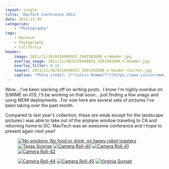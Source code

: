 ```yaml
---
layout: single
title: 'MacTech Conference 2011'
date: 2011-11-30
categories:
    - "Photography"
tags:
    - Mactech
    - Photography
    - California
header:
    image: 2011/11/30/6316948932_1b91502b98_o-Header.jpg
    overlay_image: 2011/11/30/6316948932_1b91502b98_o-Header.jpg
    overlay_filter: 0.15
    teaser: 2011/11/30/6316948932_1b91502b98_o-Header-Twitter.jpg         # Shrink image to 575 width
    caption: "Photo credit: [**Justin Rummel**](https://www.justinrummel.com)"
---
```

Wow... I've been slacking off on writing posts.  I know I'm highly overdue on S/MIME on iOS, I'll be working on that soon... just finding a few snags and using MDM deployments.  For now here are several sets of pictures I've been taking over the past month.

Compared to last year's collection, these are weak except for the landscape pictures I was able to take out of the airplane window traveling to CA and returning home to DC. MacTech was an awesome conference and I hope to present again next year!

<figure class="fifth">
<a href="https://www.flickr.com/photos/justinrummel/6316053367/"><img src="https://farm7.static.flickr.com/6225/6316053367_66048cc365_q.jpg" title="No smoking, No food or drink, no happy robot toasters" /></a>
<a href="https://www.flickr.com/photos/justinrummel/6316948932/"><img src="https://farm7.static.flickr.com/6097/6316948932_96fa5a18af_q.jpg" title="Texas Sunrise" /></a>
<a href="https://www.flickr.com/photos/justinrummel/6316431767/"><img src="https://farm7.static.flickr.com/6102/6316431767_d0c68e4f68_q.jpg" title="Camera Roll-40" /></a>
<a href="https://www.flickr.com/photos/justinrummel/6316432517/"><img src="https://farm7.static.flickr.com/6039/6316432517_f17895652c_q.jpg" title="Camera Roll-41" /></a>
<a href="https://www.flickr.com/photos/justinrummel/6316433069/"><img src="https://farm7.static.flickr.com/6051/6316433069_ce47612335_q.jpg" title="Camera Roll-42" /></a>
</figure>
<figure class="fifth">
<a href="https://www.flickr.com/photos/justinrummel/6316433701/"><img src="https://farm7.static.flickr.com/6212/6316433701_dab30b6aca_q.jpg" title="Camera Roll-44" /></a>
<a href="https://www.flickr.com/photos/justinrummel/6316434569/"><img src="https://farm7.static.flickr.com/6212/6316434569_d938f4bdfc_q.jpg" title="Camera Roll-45" /></a>
<a href="https://www.flickr.com/photos/justinrummel/6316435379/"><img src="https://farm7.static.flickr.com/6037/6316435379_5d14c0460e_q.jpg" title="Virginia Sunset" /></a>
</figure>
